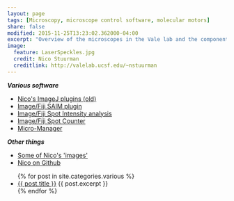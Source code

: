 ```yaml
---
layout: page
tags: [Microscopy, microscope control software, molecular motors]
share: false
modified: 2015-11-25T13:23:02.362000-04:00
excerpt: "Overview of the microscopes in the Vale lab and the components they contain."
image:
  feature: LaserSpeckles.jpg
  credit: Nico Stuurman
  creditlink: http://valelab.ucsf.edu/~nstuurman
---
```

***Various software*** 


* [Nico's ImageJ plugins (old)](http://valelab.ucsf.edu/~nstuurman/ijplugins/)
* [Image/Fiji SAIM plugin](http://fiji.sc/Saim)
* [Image/Fiji Spot Intensity analysis](http://fiji.sc/Spot_Intensity_Analysis)
* [Image/Fiji Spot Counter](http://fiji.sc/)
* [Micro-Manager](http://micro-manager.org)

***Other things***

* [Some of Nico's 'images'](http://valelab.ucsf.edu/~nstuurman/images/)
* [Nico on Github](http://github.com/nicost)


<ul>
   {% for post in site.categories.various %}
   <li>
      <a href="{{ post.url }}">{{ post.title }}</a>
      {{ post.excerpt }}
   </li>
   {% endfor %}
</ul>


